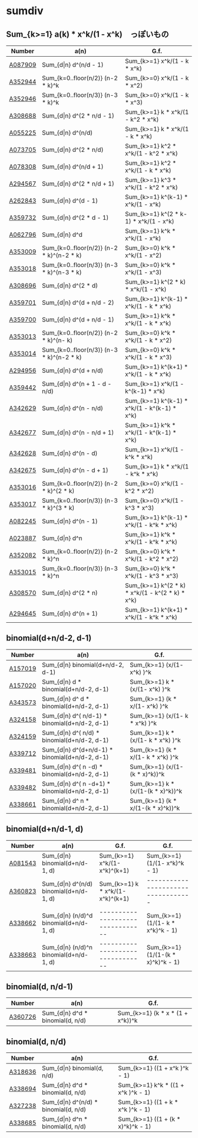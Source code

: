# sumdiv

## Sum_{k>=1} a(k) * x^k/(1 - x^k)　っぽいもの


| Number | a(n) | G.f. | 
| ----- | ----- | ----- | 
| [A087909](https://oeis.org/A087909) | Sum_{d&#124;n} d^(n/d - 1)                | Sum_{k>=1}               x^k/(1 - k         * x^k) | 
| [A352944](https://oeis.org/A352944) | Sum_{k=0..floor(n/2)} (n-2 * k)^k         | Sum_{k>=0}               x^k/(1 - k         * x^2) | 
| [A352946](https://oeis.org/A352946) | Sum_{k=0..floor(n/3)} (n-3 * k)^k         | Sum_{k>=0}               x^k/(1 - k         * x^3) | 
| [A308688](https://oeis.org/A308688) | Sum_{d&#124;n} d^(2 * n/d - 1)            | Sum_{k>=1} k           * x^k/(1 - k^2       * x^k) | 
| [A055225](https://oeis.org/A055225) | Sum_{d&#124;n} d^(n/d)                    | Sum_{k>=1} k           * x^k/(1 - k         * x^k) | 
| [A073705](https://oeis.org/A073705) | Sum_{d&#124;n} d^(2 * n/d)                | Sum_{k>=1} k^2         * x^k/(1 - k^2       * x^k) | 
| [A078308](https://oeis.org/A078308) | Sum_{d&#124;n} d^(n/d + 1)                | Sum_{k>=1} k^2         * x^k/(1 - k         * x^k) | 
| [A294567](https://oeis.org/A294567) | Sum_{d&#124;n} d^(2 * n/d + 1)            | Sum_{k>=1} k^3         * x^k/(1 - k^2       * x^k) | 
| [A262843](https://oeis.org/A262843) | Sum_{d&#124;n} d^(d - 1)                  | Sum_{k>=1} k^(k-1)     * x^k/(1 -             x^k) | 
| [A359732](https://oeis.org/A359732) | Sum_{d&#124;n} d^(2 * d - 1)              | Sum_{k>=1} k^(2 * k-1) * x^k/(1 -             x^k) | 
| [A062796](https://oeis.org/A062796) | Sum_{d&#124;n} d^d                        | Sum_{k>=1} k^k         * x^k/(1 -             x^k) | 
| [A353009](https://oeis.org/A353009) | Sum_{k=0..floor(n/2)} (n-2 * k)^(n-2 * k) | Sum_{k>=0} k^k         * x^k/(1 -             x^2) | 
| [A353018](https://oeis.org/A353018) | Sum_{k=0..floor(n/3)} (n-3 * k)^(n-3 * k) | Sum_{k>=0} k^k         * x^k/(1 -             x^3) | 
| [A308696](https://oeis.org/A308696) | Sum_{d&#124;n} d^(2 * d)                  | Sum_{k>=1} k^(2 * k)   * x^k/(1 -             x^k) | 
| [A359701](https://oeis.org/A359701) | Sum_{d&#124;n} d^(d + n/d - 2)            | Sum_{k>=1} k^(k-1)     * x^k/(1 - k         * x^k) | 
| [A359700](https://oeis.org/A359700) | Sum_{d&#124;n} d^(d + n/d - 1)            | Sum_{k>=1} k^k         * x^k/(1 - k         * x^k) | 
| [A353013](https://oeis.org/A353013) | Sum_{k=0..floor(n/2)} (n-2 * k)^(n-    k) | Sum_{k>=0} k^k         * x^k/(1 - k         * x^2) | 
| [A353014](https://oeis.org/A353014) | Sum_{k=0..floor(n/3)} (n-3 * k)^(n-2 * k) | Sum_{k>=0} k^k         * x^k/(1 - k         * x^3) | 
| [A294956](https://oeis.org/A294956) | Sum_{d&#124;n} d^(d + n/d)                | Sum_{k>=1} k^(k+1)     * x^k/(1 - k         * x^k) | 
| [A359442](https://oeis.org/A359442) | Sum_{d&#124;n} d^(n + 1 - d - n/d)        | Sum_{k>=1}               x^k/(1 - k^(k-1)   * x^k) | 
| [A342629](https://oeis.org/A342629) | Sum_{d&#124;n} d^(n - n/d)                | Sum_{k>=1} k^(k-1)     * x^k/(1 - k^(k-1)   * x^k) | 
| [A342677](https://oeis.org/A342677) | Sum_{d&#124;n} d^(n - n/d + 1)            | Sum_{k>=1} k^k         * x^k/(1 - k^(k-1)   * x^k) | 
| [A342628](https://oeis.org/A342628) | Sum_{d&#124;n} d^(n - d)                  | Sum_{k>=1}               x^k/(1 - k^k       * x^k) | 
| [A342675](https://oeis.org/A342675) | Sum_{d&#124;n} d^(n - d + 1)              | Sum_{k>=1} k           * x^k/(1 - k^k       * x^k) | 
| [A353016](https://oeis.org/A353016) | Sum_{k=0..floor(n/2)} (n-2 * k)^(2 * k)   | Sum_{k>=0}               x^k/(1 - k^2       * x^2) | 
| [A353017](https://oeis.org/A353017) | Sum_{k=0..floor(n/3)} (n-3 * k)^(3 * k)   | Sum_{k>=0}               x^k/(1 - k^3       * x^3) | 
| [A082245](https://oeis.org/A082245) | Sum_{d&#124;n} d^(n - 1)                  | Sum_{k>=1} k^(k-1)     * x^k/(1 - k^k       * x^k) | 
| [A023887](https://oeis.org/A023887) | Sum_{d&#124;n} d^n                        | Sum_{k>=1} k^k         * x^k/(1 - k^k       * x^k) | 
| [A352082](https://oeis.org/A352082) | Sum_{k=0..floor(n/2)} (n-2 * k)^n         | Sum_{k>=0} k^k         * x^k/(1 - k^2       * x^2) | 
| [A353015](https://oeis.org/A353015) | Sum_{k=0..floor(n/3)} (n-3 * k)^n         | Sum_{k>=0} k^k         * x^k/(1 - k^3       * x^3) | 
| [A308570](https://oeis.org/A308570) | Sum_{d&#124;n} d^(2 * n)                  | Sum_{k>=1} k^(2 * k)   * x^k/(1 - k^(2 * k) * x^k) | 
| [A294645](https://oeis.org/A294645) | Sum_{d&#124;n} d^(n + 1)                  | Sum_{k>=1} k^(k+1)     * x^k/(1 - k^k       * x^k) | 


## binomial(d+n/d-2, d-1)

| Number | a(n) | G.f. | 
| ----- | ----- | ----- | 
| [A157019](https://oeis.org/A157019) | Sum_{d&#124;n}                 binomial(d+n/d-2, d-1) | Sum_{k>=1}      (x/(1-     x^k) )^k | 
| [A157020](https://oeis.org/A157020) | Sum_{d&#124;n} d             * binomial(d+n/d-2, d-1) | Sum_{k>=1}  k * (x/(1-     x^k) )^k | 
| [A343573](https://oeis.org/A343573) | Sum_{d&#124;n} d^ d          * binomial(d+n/d-2, d-1) | Sum_{k>=1} (k *  x/(1-     x^k) )^k | 
| [A324158](https://oeis.org/A324158) | Sum_{d&#124;n} d^(  n/d-1)   * binomial(d+n/d-2, d-1) | Sum_{k>=1}      (x/(1- k * x^k) )^k | 
| [A324159](https://oeis.org/A324159) | Sum_{d&#124;n} d^(  n/d)     * binomial(d+n/d-2, d-1) | Sum_{k>=1}  k * (x/(1- k * x^k) )^k |
| [A339712](https://oeis.org/A339712) | Sum_{d&#124;n} d^(d+n/d-1)   * binomial(d+n/d-2, d-1) | Sum_{k>=1} (k *  x/(1- k * x^k) )^k |
| [A339481](https://oeis.org/A339481) | Sum_{d&#124;n} d^(  n  -d)   * binomial(d+n/d-2, d-1) | Sum_{k>=1}      (x/(1-(k * x)^k))^k | 
| [A339482](https://oeis.org/A339482) | Sum_{d&#124;n} d^(  n  -d+1) * binomial(d+n/d-2, d-1) | Sum_{k>=1}  k * (x/(1-(k * x)^k))^k |
| [A338661](https://oeis.org/A338661) | Sum_{d&#124;n} d^   n        * binomial(d+n/d-2, d-1) | Sum_{k>=1} (k *  x/(1-(k * x)^k))^k | 


## binomial(d+n/d-1, d)

| Number | a(n) | G.f. | G.f. |
| ----- | ----- | ----- | ----- | 
| [A081543](https://oeis.org/A081543) | Sum_{d&#124;n}         binomial(d+n/d-1, d) | Sum_{k>=1}     x^k/(1-x^k)^(k+1) | Sum_{k>=1} (1/(1-      x^k)^k - 1) |
| [A360823](https://oeis.org/A360823) | Sum_{d&#124;n} d^(n/d) binomial(d+n/d-1, d) | Sum_{k>=1} k * x^k/(1-x^k)^(k+1) | ---------------------------------- |
| [A338662](https://oeis.org/A338662) | Sum_{d&#124;n} (n/d)^d binomial(d+n/d-1, d) | -------------------------------- | Sum_{k>=1} (1/(1- k *  x^k)^k - 1) |
| [A338663](https://oeis.org/A338663) | Sum_{d&#124;n} (n/d)^n binomial(d+n/d-1, d) | -------------------------------- | Sum_{k>=1} (1/(1-(k * x)^k)^k - 1) |

## binomial(d, n/d-1)

| Number | a(n) | G.f. | 
| ----- | ----- | ----- | 
| [A360726](https://oeis.org/A360726) | Sum_{d&#124;n} d^d   * binomial(d, n/d) | Sum_{k>=1} (k * x * (1 + x^k))^k | 

## binomial(d, n/d)

| Number | a(n) | G.f. | 
| ----- | ----- | ----- | 
| [A318636](https://oeis.org/A318636) | Sum_{d&#124;n}            binomial(d, n/d) | Sum_{k>=1}        ((1 +      x^k )^k - 1) | 
| [A338694](https://oeis.org/A338694) | Sum_{d&#124;n}  d^d     * binomial(d, n/d) | Sum_{k>=1} k^k *  ((1 +      x^k )^k - 1) | 
| [A327238](https://oeis.org/A327238) | Sum_{d&#124;n}  d^(n/d) * binomial(d, n/d) | Sum_{k>=1}        ((1 +  k * x^k )^k - 1) | 
| [A338685](https://oeis.org/A338685) | Sum_{d&#124;n}  d^n     * binomial(d, n/d) | Sum_{k>=1}        ((1 + (k * x)^k)^k - 1) | 
